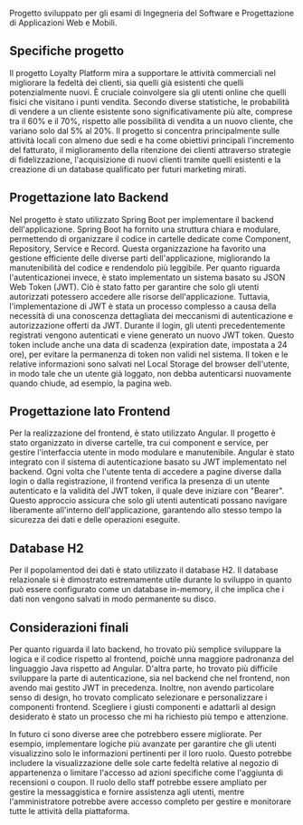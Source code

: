 Progetto sviluppato per gli esami di Ingegneria del Software e Progettazione di Applicazioni Web e Mobili.

## Specifiche progetto
Il progetto Loyalty Platform mira a supportare le attività commerciali nel migliorare la fedeltà dei clienti, sia quelli già esistenti che quelli potenzialmente nuovi. È cruciale coinvolgere sia gli utenti online che quelli fisici che visitano i punti vendita.
Secondo diverse statistiche, le probabilità di vendere a un cliente esistente sono significativamente più alte, comprese tra il 60% e il 70%, rispetto alle possibilità di vendita a un nuovo cliente, che variano solo dal 5% al 20%.
Il progetto si concentra principalmente sulle attività locali con almeno due sedi e ha come obiettivi principali l'incremento del fatturato, il miglioramento della ritenzione dei clienti attraverso strategie di fidelizzazione, l'acquisizione di nuovi clienti tramite quelli esistenti e la creazione di un database qualificato per futuri marketing mirati.

## Progettazione lato Backend
Nel progetto è stato utilizzato Spring Boot per implementare il backend dell'applicazione. Spring Boot ha fornito una struttura chiara e modulare, permettendo di organizzare il codice in cartelle dedicate come Component, Repository, Service e Record. Questa organizzazione ha favorito una gestione efficiente delle diverse parti dell'applicazione, migliorando la manutenibilità del codice e rendendolo più leggibile. Per quanto riguarda l'autenticazionei invece, è stato implementato un sistema basato su JSON Web Token (JWT). Ciò è stato fatto per garantire che solo gli utenti autorizzati potessero accedere alle risorse dell'applicazione. Tuttavia, l'implementazione di JWT è stata un processo complesso a causa della necessità di una conoscenza dettagliata dei meccanismi di autenticazione e autorizzazione offerti da JWT.
Durante il login, gli utenti precedentemente registrati vengono autenticati e viene generato un nuovo JWT token. Questo token include anche una data di scadenza (expiration date, impostata a 24 ore), per evitare la permanenza di token non validi nel sistema. Il token e le relative informazioni sono salvati nel Local Storage del browser dell'utente, in modo tale che un utente già loggato, non debba autenticarsi nuovamente quando chiude, ad esempio, la pagina web.

## Progettazione lato Frontend
Per la realizzazione del frontend, è stato utilizzato Angular. Il progetto è stato organizzato in diverse cartelle, tra cui component e service, per gestire l'interfaccia utente in modo modulare e manutenibile.
Angular è stato integrato con il sistema di autenticazione basato su JWT implementato nel backend. Ogni volta che l'utente tenta di accedere a pagine diverse dalla login o dalla registrazione, il frontend verifica la presenza di un utente autenticato e la validità del JWT token, il quale deve iniziare con "Bearer". Questo approccio assicura che solo gli utenti autenticati possano navigare liberamente all'interno dell'applicazione, garantendo allo stesso tempo la sicurezza dei dati e delle operazioni eseguite.

## Database H2
Per il popolamentod dei dati è stato utilizzato il database H2. Il database relazionale si è dimostrato estremamente utile durante lo sviluppo in quanto può essere configurato come un database in-memory, il che implica che i dati non vengono salvati in modo permanente su disco.

## Considerazioni finali
Per quanto riguarda il lato backend, ho trovato più semplice sviluppare la logica e il codice rispetto al frontend, poichè unna maggiore padronanza del linguaggio Java rispetto ad Angular.
D'altra parte, ho trovato più difficile sviluppare la parte di autenticazione, sia nel backend che nel frontend, non avendo mai gestito JWT in precedenza. Inoltre, non avendo particolare senso di design, ho trovato complicato selezionare e personalizzare i componenti frontend. Scegliere i giusti componenti e adattarli al design desiderato è stato un processo che mi ha richiesto più tempo e attenzione. 

In futuro ci sono diverse aree che potrebbero essere migliorate. Per esempio, implementare logiche più avanzate per garantire che gli utenti visualizzino solo le informazioni pertinenti per il loro ruolo. Questo potrebbe includere la visualizzazione delle sole carte fedeltà relative al negozio di appartenenza o limitare l'accesso ad azioni specifiche come l'aggiunta di recensioni o coupon. Il ruolo dello staff potrebbe essere ampliato per gestire la messaggistica e fornire assistenza agli utenti, mentre l'amministratore potrebbe avere accesso completo per gestire e monitorare tutte le attività della piattaforma.